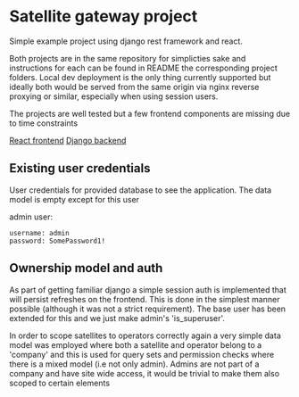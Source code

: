 # Satellite gateway project
Simple example project using django rest framework and react.

Both projects are in the same repository for simplicties sake and instructions for each can be found in README the corresponding project folders. Local dev deployment is the only thing currently supported but ideally both would
be served from the same origin via nginx reverse proxying or similar, especially when using session users.

The projects are well tested but a few frontend components are missing due to time constraints

[React frontend](./frontend/README.md)
[Django backend](./backend/README.md)


## Existing user credentials
User credentials for provided database to see the application. The data model is empty except
for this user

admin user:
```
username: admin
password: SomePassword1!
```

## Ownership model and auth
As part of getting familiar django a simple session auth is implemented that will persist
refreshes on the frontend. This is done in the simplest manner possible (although it was not
a strict requirement). The base user has been extended for this and we just make admin's
'is_superuser'.

In order to scope satellites to operators correctly again a very simple data model was employed
where both a satellite and operator belong to a 'company' and this is used for query sets and
permission checks where there is a mixed model (i.e not only admin). Admins are not part of a company
and have site wide access, it would be trivial to make them also scoped to certain elements
